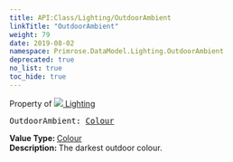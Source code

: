 ```yaml
---
title: API:Class/Lighting/OutdoorAmbient
linkTitle: "OutdoorAmbient"
weight: 79
date: 2019-08-02
namespace: Primrose.DataModel.Lighting.OutdoorAmbient
deprecated: true
no_list: true
toc_hide: true
---
```

Property of <a href="/docs/api-reference/Class/Lighting"><img src="/icons/silk/lightbulb.png"/>&nbsp;Lighting</a>
<pre class="method-declaration">
OutdoorAmbient: <a class="type" href="/docs/api-reference/DataType/Colour">Colour</a></pre>
<b>Value Type: </b>
<a class="type" href="/docs/api-reference/DataType/Colour">Colour</a>
<br/>
<b>Description: </b>
The darkest outdoor colour.

